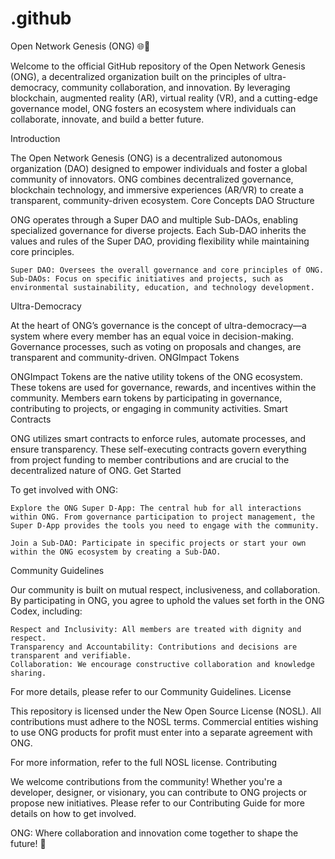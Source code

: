 # .github

Open Network Genesis (ONG) 🌐🚀

Welcome to the official GitHub repository of the Open Network Genesis (ONG), a decentralized organization built on the principles of ultra-democracy, community collaboration, and innovation. By leveraging blockchain, augmented reality (AR), virtual reality (VR), and a cutting-edge governance model, ONG fosters an ecosystem where individuals can collaborate, innovate, and build a better future.

Introduction

The Open Network Genesis (ONG) is a decentralized autonomous organization (DAO) designed to empower individuals and foster a global community of innovators. ONG combines decentralized governance, blockchain technology, and immersive experiences (AR/VR) to create a transparent, community-driven ecosystem.
Core Concepts
DAO Structure

ONG operates through a Super DAO and multiple Sub-DAOs, enabling specialized governance for diverse projects. Each Sub-DAO inherits the values and rules of the Super DAO, providing flexibility while maintaining core principles.

    Super DAO: Oversees the overall governance and core principles of ONG.
    Sub-DAOs: Focus on specific initiatives and projects, such as environmental sustainability, education, and technology development.

Ultra-Democracy

At the heart of ONG’s governance is the concept of ultra-democracy—a system where every member has an equal voice in decision-making. Governance processes, such as voting on proposals and changes, are transparent and community-driven.
ONGImpact Tokens

ONGImpact Tokens are the native utility tokens of the ONG ecosystem. These tokens are used for governance, rewards, and incentives within the community. Members earn tokens by participating in governance, contributing to projects, or engaging in community activities.
Smart Contracts

ONG utilizes smart contracts to enforce rules, automate processes, and ensure transparency. These self-executing contracts govern everything from project funding to member contributions and are crucial to the decentralized nature of ONG.
Get Started

To get involved with ONG:

    Explore the ONG Super D-App: The central hub for all interactions within ONG. From governance participation to project management, the Super D-App provides the tools you need to engage with the community.

    Join a Sub-DAO: Participate in specific projects or start your own within the ONG ecosystem by creating a Sub-DAO.

Community Guidelines

Our community is built on mutual respect, inclusiveness, and collaboration. By participating in ONG, you agree to uphold the values set forth in the ONG Codex, including:

    Respect and Inclusivity: All members are treated with dignity and respect.
    Transparency and Accountability: Contributions and decisions are transparent and verifiable.
    Collaboration: We encourage constructive collaboration and knowledge sharing.

For more details, please refer to our Community Guidelines.
License

This repository is licensed under the New Open Source License (NOSL). All contributions must adhere to the NOSL terms. Commercial entities wishing to use ONG products for profit must enter into a separate agreement with ONG.

For more information, refer to the full NOSL license.
Contributing

We welcome contributions from the community! Whether you're a developer, designer, or visionary, you can contribute to ONG projects or propose new initiatives. Please refer to our Contributing Guide for more details on how to get involved.

ONG: Where collaboration and innovation come together to shape the future! 🌿
